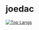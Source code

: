 # joedac
[![Top Langs](https://github-readme-stats.vercel.app/api/top-langs/?username=joedac)](https://github.com/joedac/github-readme-stats)
